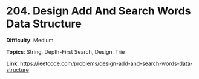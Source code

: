 # 204. Design Add And Search Words Data Structure

**Difficulty**: Medium

**Topics**: String, Depth-First Search, Design, Trie

**Link**: https://leetcode.com/problems/design-add-and-search-words-data-structure
